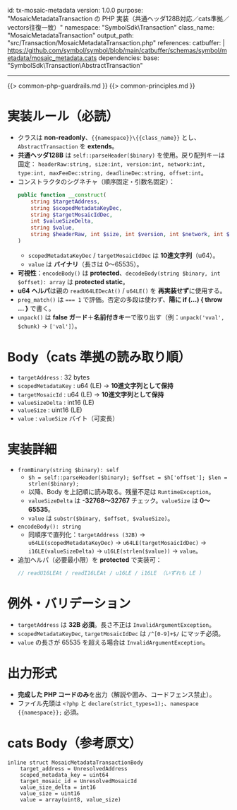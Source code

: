 id: tx-mosaic-metadata
version: 1.0.0
purpose: "MosaicMetadataTransaction の PHP 実装（共通ヘッダ128B対応／cats準拠／vectors往復一致）"
namespace: "SymbolSdk\\Transaction"
class_name: "MosaicMetadataTransaction"
output_path: "src/Transaction/MosaicMetadataTransaction.php"
references:
  catbuffer: |
    https://github.com/symbol/symbol/blob/main/catbuffer/schemas/symbol/metadata/mosaic_metadata.cats
dependencies:
  base: "SymbolSdk\\Transaction\\AbstractTransaction"

---
{{> common-php-guardrails.md }}
{{> common-principles.md }}

# 実装ルール（必読）
- クラスは **non-readonly**、`{{namespace}}\{{class_name}}` とし、`AbstractTransaction` を **extends**。
- **共通ヘッダ128B** は `self::parseHeader($binary)` を使用。戻り配列キーは固定：
  `headerRaw:string, size:int, version:int, network:int, type:int, maxFeeDec:string, deadlineDec:string, offset:int`。
- コンストラクタのシグネチャ（順序固定・引数名固定）：
  ```php
  public function __construct(
      string $targetAddress,
      string $scopedMetadataKeyDec,
      string $targetMosaicIdDec,
      int $valueSizeDelta,
      string $value,
      string $headerRaw, int $size, int $version, int $network, int $type, string $maxFeeDec, string $deadlineDec
  )
  ```
  - `scopedMetadataKeyDec` / `targetMosaicIdDec` は **10進文字列**（u64）。
  - `value` は **バイナリ**（長さは 0〜65535）。
- **可視性**：`encodeBody()` は **protected**、`decodeBody(string $binary, int $offset): array` は **protected static**。
- **u64 ヘルパ**は親の `readU64LEDecAt()` / `u64LE()` を **再実装せず**に使用する。
- `preg_match()` は `=== 1` で評価。否定の多段は使わず、**陽に if (...) { throw ... }** で書く。
- `unpack()` は **false ガード**＋**名前付きキー**で取り出す（例：`unpack('vval', $chunk)` → `['val']`）。

# Body（cats 準拠の読み取り順）
- `targetAddress` : 32 bytes
- `scopedMetadataKey` : u64 (LE) → **10進文字列として保持**
- `targetMosaicId`   : u64 (LE) → **10進文字列として保持**
- `valueSizeDelta`   : int16 (LE)
- `valueSize`        : uint16 (LE)
- `value`            : `valueSize` バイト（可変長）

# 実装詳細
- `fromBinary(string $binary): self`
  - `$h = self::parseHeader($binary); $offset = $h['offset']; $len = strlen($binary);`
  - 以降、Body を上記順に読み取る。残量不足は `RuntimeException`。
  - `valueSizeDelta` は **-32768〜32767** チェック。`valueSize` は **0〜65535**。
  - `value` は `substr($binary, $offset, $valueSize)`。
- `encodeBody(): string`
  - 同順序で直列化：`targetAddress (32B)` → `u64LE(scopedMetadataKeyDec)` → `u64LE(targetMosaicIdDec)` → `i16LE(valueSizeDelta)` → `u16LE(strlen($value))` → `value`。
- 追加ヘルパ（必要最小限）を **protected** で実装可：
  ```php
  // readU16LEAt / readI16LEAt / u16LE / i16LE （いずれも LE ）
  ```

# 例外・バリデーション
- `targetAddress` は **32B 必須**。長さ不正は `InvalidArgumentException`。
- `scopedMetadataKeyDec`, `targetMosaicIdDec` は `/^[0-9]+$/` にマッチ必須。
- `value` の長さが 65535 を超える場合は `InvalidArgumentException`。

# 出力形式
- **完成した PHP コードのみ**を出力（解説や囲み、コードフェンス禁止）。
- ファイル先頭は `<?php` と `declare(strict_types=1);`、`namespace {{namespace}};` 必須。

# cats Body（参考原文）
```cats
inline struct MosaicMetadataTransactionBody
    target_address = UnresolvedAddress
    scoped_metadata_key = uint64
    target_mosaic_id = UnresolvedMosaicId
    value_size_delta = int16
    value_size = uint16
    value = array(uint8, value_size)
```
